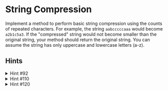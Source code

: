 # String Compression

Implement a method to perform basic string compression using the counts of repeated characters. For example, the string `aabcccccaaa` would become `a2b1c5a3`. If the "compressed" string would not become smaller than the original string, your method should return the original string. You can assume the string has only uppercase and lowercase letters (a-z).

## Hints

<details>
    <summary>Hint #92</summary>
    Do the easy thing first. Compress the string, then compare the lengths.
</details>

<details>
    <summary>Hint #110</summary>
    Be careful that you aren't repeatedly concatenating strings together. This can be very inefficient.
</details>

<details>
    <summary>Hint #120</summary>
    Think about how you can optimize the runtime. Is there some way you can combine the loops?
</details>
